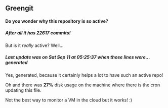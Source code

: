 ## Greengit

#### Do you wonder why this repository is so active?

##### After all it has 22617 commits!

But is it *really* active? Well...

##### Last update was on Sat Sep 11 at 05:25:37 when those lines were... generated

Yes, generated, because it certainly helps a lot to have such an active repo!

Oh and there was **27%** disk usage on the machine
where there is the cron updating this file.

Not the best way to monitor a VM in the cloud but it works! :)
